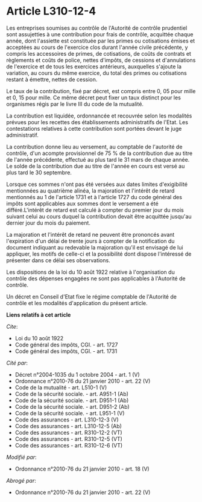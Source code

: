 # Article L310-12-4

Les entreprises soumises au contrôle de l'Autorité de contrôle prudentiel sont assujetties à une contribution pour frais de
contrôle, acquittée chaque année, dont l'assiette est constituée par les primes ou cotisations émises et acceptées au cours
de l'exercice clos durant l'année civile précédente, y compris les accessoires de primes, de cotisations, de coûts de
contrats et règlements et coûts de police, nettes d'impôts, de cessions et d'annulations de l'exercice et de tous les
exercices antérieurs, auxquelles s'ajoute la variation, au cours du même exercice, du total des primes ou cotisations restant
à émettre, nettes de cession. 

Le taux de la contribution, fixé par décret, est compris entre 0, 05 pour mille et 0, 15 pour mille. Ce même décret peut
fixer un taux distinct pour les organismes régis par le livre III du code de la mutualité. 

La contribution est liquidée, ordonnancée et recouvrée selon les modalités prévues pour les recettes des établissements
administratifs de l'Etat. Les contestations relatives à cette contribution sont portées devant le juge administratif. 

La contribution donne lieu au versement, au comptable de l'autorité de contrôle, d'un acompte provisionnel de 75 % de la
contribution due au titre de l'année précédente, effectué au plus tard le 31 mars de chaque année. Le solde de la
contribution due au titre de l'année en cours est versé au plus tard le 30 septembre. 

Lorsque ces sommes n'ont pas été versées aux dates limites d'exigibilité mentionnées au quatrième alinéa, la majoration et
l'intérêt de retard mentionnés au 1 de l'article 1731 et à l'article 1727 du code général des impôts sont applicables aux
sommes dont le versement a été différé.L'intérêt de retard est calculé à compter du premier jour du mois suivant celui au
cours duquel la contribution devait être acquittée jusqu'au dernier jour du mois du paiement. 

La majoration et l'intérêt de retard ne peuvent être prononcés avant l'expiration d'un délai de trente jours à compter de la
notification du document indiquant au redevable la majoration qu'il est envisagé de lui appliquer, les motifs de celle-ci et
la possibilité dont dispose l'intéressé de présenter dans ce délai ses observations. 

Les dispositions de la loi du 10 août 1922 relative à l'organisation du contrôle des dépenses engagées ne sont pas
applicables à l'Autorité de contrôle. 

Un décret en Conseil d'Etat fixe le régime comptable de l'Autorité de contrôle et les modalités d'application du présent
article.

**Liens relatifs à cet article**

_Cite_:

  - Loi du 10 août 1922
  - Code général des impôts, CGI. - art. 1727
  - Code général des impôts, CGI. - art. 1731

_Cité par_:

  - Décret n°2004-1035 du 1 octobre 2004 - art. 1 (V)
  - Ordonnance n°2010-76 du 21 janvier 2010 - art. 22 (V)
  - Code de la mutualité - art. L510-1 (V)
  - Code de la sécurité sociale. - art. A951-1 (Ab)
  - Code de la sécurité sociale. - art. D951-1 (Ab)
  - Code de la sécurité sociale. - art. D951-2 (Ab)
  - Code de la sécurité sociale. - art. L951-1 (V)
  - Code des assurances - art. L310-12-3 (V)
  - Code des assurances - art. L310-12-5 (Ab)
  - Code des assurances - art. R310-12-2 (VT)
  - Code des assurances - art. R310-12-5 (VT)
  - Code des assurances - art. R310-12-6 (VT)

_Modifié par_:

  - Ordonnance n°2010-76 du 21 janvier 2010 - art. 18 (V)

_Abrogé par_:

  - Ordonnance n°2010-76 du 21 janvier 2010 - art. 22 (V)
